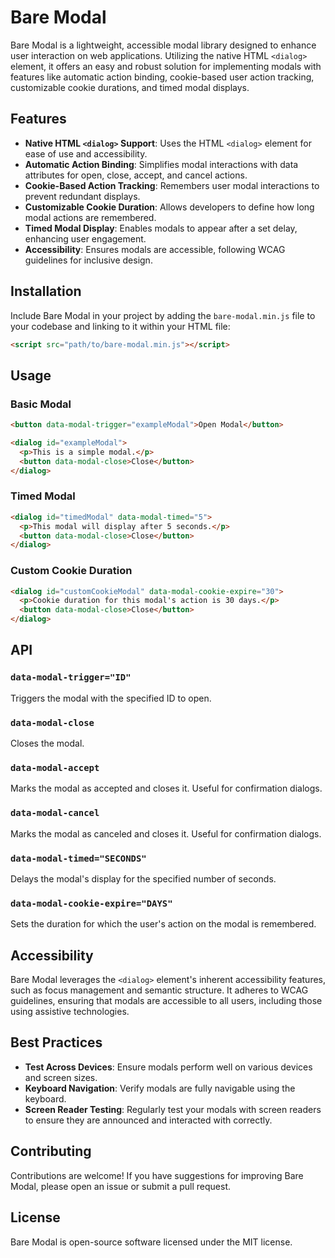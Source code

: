 # Bare Modal

Bare Modal is a lightweight, accessible modal library designed to enhance user interaction on web applications. Utilizing the native HTML `<dialog>` element, it offers an easy and robust solution for implementing modals with features like automatic action binding, cookie-based user action tracking, customizable cookie durations, and timed modal displays.

## Features

- **Native HTML `<dialog>` Support**: Uses the HTML `<dialog>` element for ease of use and accessibility.
- **Automatic Action Binding**: Simplifies modal interactions with data attributes for open, close, accept, and cancel actions.
- **Cookie-Based Action Tracking**: Remembers user modal interactions to prevent redundant displays.
- **Customizable Cookie Duration**: Allows developers to define how long modal actions are remembered.
- **Timed Modal Display**: Enables modals to appear after a set delay, enhancing user engagement.
- **Accessibility**: Ensures modals are accessible, following WCAG guidelines for inclusive design.

## Installation

Include Bare Modal in your project by adding the `bare-modal.min.js` file to your codebase and linking to it within your HTML file:

```html
<script src="path/to/bare-modal.min.js"></script>
```

## Usage

### Basic Modal

```html
<button data-modal-trigger="exampleModal">Open Modal</button>

<dialog id="exampleModal">
  <p>This is a simple modal.</p>
  <button data-modal-close>Close</button>
</dialog>
```

### Timed Modal

```html
<dialog id="timedModal" data-modal-timed="5">
  <p>This modal will display after 5 seconds.</p>
  <button data-modal-close>Close</button>
</dialog>
```

### Custom Cookie Duration

```html
<dialog id="customCookieModal" data-modal-cookie-expire="30">
  <p>Cookie duration for this modal's action is 30 days.</p>
  <button data-modal-close>Close</button>
</dialog>
```

## API

### `data-modal-trigger="ID"`

Triggers the modal with the specified ID to open.

### `data-modal-close`

Closes the modal.

### `data-modal-accept`

Marks the modal as accepted and closes it. Useful for confirmation dialogs.

### `data-modal-cancel`

Marks the modal as canceled and closes it. Useful for confirmation dialogs.

### `data-modal-timed="SECONDS"`

Delays the modal's display for the specified number of seconds.

### `data-modal-cookie-expire="DAYS"`

Sets the duration for which the user's action on the modal is remembered.

## Accessibility

Bare Modal leverages the `<dialog>` element's inherent accessibility features, such as focus management and semantic structure. It adheres to WCAG guidelines, ensuring that modals are accessible to all users, including those using assistive technologies.

## Best Practices

- **Test Across Devices**: Ensure modals perform well on various devices and screen sizes.
- **Keyboard Navigation**: Verify modals are fully navigable using the keyboard.
- **Screen Reader Testing**: Regularly test your modals with screen readers to ensure they are announced and interacted with correctly.

## Contributing

Contributions are welcome! If you have suggestions for improving Bare Modal, please open an issue or submit a pull request.

## License

Bare Modal is open-source software licensed under the MIT license.
